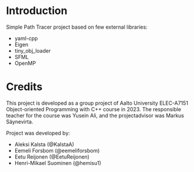 # Introduction
Simple Path Tracer project based on few external libraries:
- yaml-cpp
- Eigen
- tiny_obj_loader
- SFML
- OpenMP

# Credits
This project is developed as a group project of Aalto University ELEC-A7151 Object-oriented Programming with C++ course in 2023. The responsible teacher for the course was Yusein Ali, and the projectadvisor was Markus Säynevirta.

Project was developed by:
- Aleksi Kalsta (@KalstaA)
- Eemeli Forsbom (@eemeliforsbom)
- Eetu Reijonen (@EetuReijonen)
- Henri-Mikael Suominen (@hemisu1)

